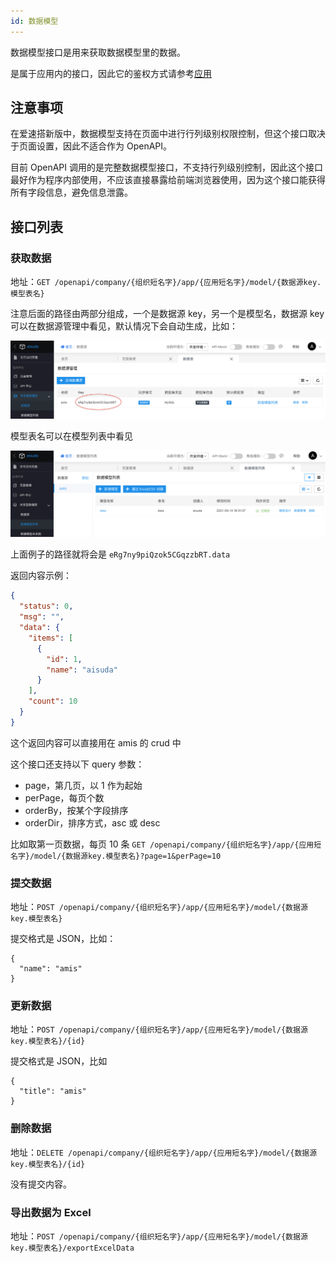 ```yaml
---
id: 数据模型
---
```


数据模型接口是用来获取数据模型里的数据。

是属于应用内的接口，因此它的鉴权方式请参考[应用](./应用.md)

## 注意事项

在爱速搭新版中，数据模型支持在页面中进行行列级别权限控制，但这个接口取决于页面设置，因此不适合作为 OpenAPI。

目前 OpenAPI 调用的是完整数据模型接口，不支持行列级别控制，因此这个接口最好作为程序内部使用，不应该直接暴露给前端浏览器使用，因为这个接口能获得所有字段信息，避免信息泄露。

## 接口列表

### 获取数据

地址：`GET /openapi/company/{组织短名字}/app/{应用短名字}/model/{数据源key.模型表名}`

注意后面的路径由两部分组成，一个是数据源 key，另一个是模型名，数据源 key 可以在数据源管理中看见，默认情况下会自动生成，比如：

![image](/img/OpenAPI/datasource-key.png)

模型表名可以在模型列表中看见

![image](/img/OpenAPI/datamodule-key.png)

上面例子的路径就将会是 `eRg7ny9piQzok5CGqzzbRT.data`

返回内容示例：

```json
{
  "status": 0,
  "msg": "",
  "data": {
    "items": [
      {
        "id": 1,
        "name": "aisuda"
      }
    ],
    "count": 10
  }
}
```

这个返回内容可以直接用在 amis 的 crud 中

这个接口还支持以下 query 参数：

- page，第几页，以 1 作为起始
- perPage，每页个数
- orderBy，按某个字段排序
- orderDir，排序方式，asc 或 desc

比如取第一页数据，每页 10 条 `GET /openapi/company/{组织短名字}/app/{应用短名字}/model/{数据源key.模型表名}?page=1&perPage=10`

### 提交数据

地址：`POST /openapi/company/{组织短名字}/app/{应用短名字}/model/{数据源key.模型表名}`

提交格式是 JSON，比如：

```
{
  "name": "amis"
}
```

### 更新数据

地址：`POST /openapi/company/{组织短名字}/app/{应用短名字}/model/{数据源key.模型表名}/{id}`

提交格式是 JSON，比如

```
{
  "title": "amis"
}
```

### 删除数据

地址：`DELETE /openapi/company/{组织短名字}/app/{应用短名字}/model/{数据源key.模型表名}/{id}`

没有提交内容。

### 导出数据为 Excel

地址：`POST /openapi/company/{组织短名字}/app/{应用短名字}/model/{数据源key.模型表名}/exportExcelData`
